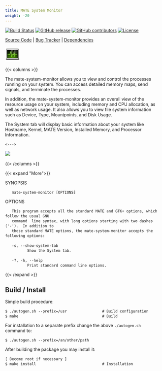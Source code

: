 ```yaml
---
title: MATE System Monitor
weight: -20
---
```


<span class="badge-placeholder">[![Build Status](https://travis-ci.org/mate-desktop/mate-system-monitor.svg?branch=master)](https://travis-ci.org/github/mate-desktop/mate-desktop)</span>
<span class="badge-placeholder">[![GitHub release](https://img.shields.io/github/v/release/mate-desktop/mate-system-monitor)](https://github.com/mate-desktop/mate-desktop/releases/latest)</span>
<span class="badge-placeholder">[![GitHub contributors](https://img.shields.io/github/contributors/mate-desktop/mate-system-monitor)](https://github.com/mate-desktop/mate-system-monitor/graphs/contributors)</span>
<span class="badge-placeholder">[![License](https://img.shields.io/github/license/mate-desktop/mate-system-monitor)](https://github.com/mate-desktop/mate-system-monitor/blob/main/LICENSE)</span>

[Source Code](https://github.com/mate-desktop/mate-system-monitor) | [Bug Tracker](https://github.com/mate-desktop/mate-system-monitor/issues) | [Dependencies](https://github.com/mate-desktop/mate-system-monitor/blob/master/.build.yml)

![](https://raw.githubusercontent.com/mate-desktop/mate-icon-theme/master/mate/48x48/apps/utilities-system-monitor.png)

{{< columns >}}

The  mate-system-monitor  allows  you to view and control the processes running on your
system. You can access detailed memory maps, send signals, and terminate the processes.

In addition, the mate-system-monitor provides an overall view of the resource usage  on
your system, including memory and CPU allocation, as well as network usage. It also allows you to view file system information such as Device, Type,  Mountpoints,  and  Disk Usage.

The  System tab will display basic information about your system like Hostname, Kernel, MATE Version, Installed Memory, and Processor Information.

    <--->

[![](../images/mate-system-monitor-window.png)](../images/mate-system-monitor-window.png)

{{< /columns >}}


{{< expand "More">}}

SYNOPSIS

       mate-system-monitor [OPTIONS]

OPTIONS

       This program accepts all the standard MATE and GTK+ options, which follow the usual GNU
       command  line syntax, with long options starting with two dashes ('-').  In addition to
       those standard MATE options, the mate-system-monitor accepts the following options:

       -s, --show-system-tab
              Show the System tab.

       -?, -h, --help
              Print standard command line options.

{{< /expand >}}


## Build / Install

Simple build procedure:

```
$ ./autogen.sh --prefix=/usr                # Build configuration
$ make                                      # Build
```
For installation to a separate prefix change the above `./autogen.sh` command to:

```
$ ./autogen.sh --prefix=/an/other/path
```

After building the package you may install it:

```
[ Become root if necessary ]
$ make install                              # Installation
```

